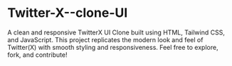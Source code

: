 # Twitter-X--clone-UI
A clean and responsive TwitterX UI Clone built using HTML, Tailwind CSS, and JavaScript. This project replicates the modern look and feel of Twitter(X) with smooth styling and responsiveness. Feel free to explore, fork, and contribute!
